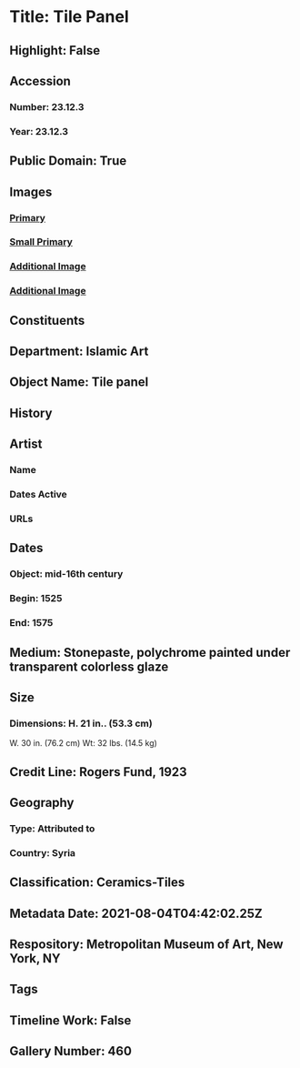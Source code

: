 # Title: Tile Panel
## Highlight: False
## Accession
### Number: 23.12.3
### Year: 23.12.3
## Public Domain: True
## Images
### [Primary](https://images.metmuseum.org/CRDImages/is/original/LC-23_12_3.jpg)
### [Small Primary](https://images.metmuseum.org/CRDImages/is/web-large/LC-23_12_3.jpg)
### [Additional Image](https://images.metmuseum.org/CRDImages/is/original/23.12.3a-j.jpg)
### [Additional Image](https://images.metmuseum.org/CRDImages/is/original/72492.jpg)
## Constituents
## Department: Islamic Art
## Object Name: Tile panel
## History
## Artist
### Name
### Dates Active
### URLs
## Dates
### Object: mid-16th century
### Begin: 1525
### End: 1575
## Medium: Stonepaste, polychrome painted under transparent colorless glaze
## Size
### Dimensions: H. 21 in.. (53.3 cm)
W. 30 in. (76.2 cm)
Wt: 32 lbs. (14.5 kg)
## Credit Line: Rogers Fund, 1923
## Geography
### Type: Attributed to
### Country: Syria
## Classification: Ceramics-Tiles
## Metadata Date: 2021-08-04T04:42:02.25Z
## Respository: Metropolitan Museum of Art, New York, NY
## Tags
## Timeline Work: False
## Gallery Number: 460